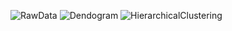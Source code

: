 
![RawData](https://user-images.githubusercontent.com/76843403/212573989-9ac959ff-cbb3-469a-a47a-013b00f47948.png)
![Dendogram](https://user-images.githubusercontent.com/76843403/212573991-412073bf-2344-4a9d-a522-d3511afadb8e.png)
![HierarchicalClustering](https://user-images.githubusercontent.com/76843403/212573995-9a215bd6-5b63-437f-9549-459a75095f4e.png)
